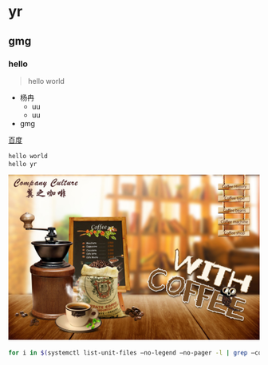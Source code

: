 # yr
## gmg
### hello
> hello world
- 杨冉
  - uu
  - uu
- gmg  
  
[百度](https://www.baidu.com)  
```
hello world
hello yr
```
![咖啡海报](../images/咖啡海报.jpg)

```bash
for i in $(systemctl list-unit-files —no-legend —no-pager -l | grep —color=never -o .*.slice | grep kubepod);do systemctl stop $i;done
```
